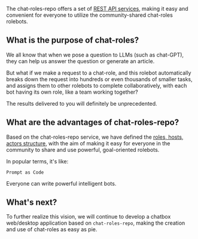The chat-roles-repo offers a set of [REST API services](https://repo-sandbox.roles.chat/docs/api#/), making it easy and convenient for everyone to utilize the community-shared chat-roles rolebots.

## What is the purpose of chat-roles?

We all know that when we pose a question to LLMs (such as chat-GPT), they can help us answer the question or generate an article.

But what if we make a request to a chat-role, and this rolebot automatically breaks down the request into hundreds or even thousands of smaller tasks, and assigns them to other rolebots to complete collaboratively, with each bot having its own role, like a team working together?

The results delivered to you will definitely be unprecedented.

## What are the advantages of chat-roles-repo?

Based on the chat-roles-repo service, we have defined the [roles, hosts, actors structure](https://roles.chat/blog/2023/introduction-to-chat-roles-repo/), with the aim of making it easy for everyone in the community to share and use powerful, goal-oriented rolebots.

In popular terms, it's like:

`Prompt as Code`

Everyone can write powerful intelligent bots.

## What's next?

To further realize this vision, we will continue to develop a chatbox web/desktop application based on `chat-roles-repo`, making the creation and use of chat-roles as easy as pie.